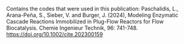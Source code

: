 Contains the codes that were used in this publication: Paschalidis, L., Arana-Peña, S., Sieber, V. and Burger, J. (2024), Modeling Enzymatic Cascade Reactions Immobilized in Plug-Flow Reactors for Flow Biocatalysis. Chemie Ingenieur Technik, 96: 741-748. https://doi.org/10.1002/cite.202300159

